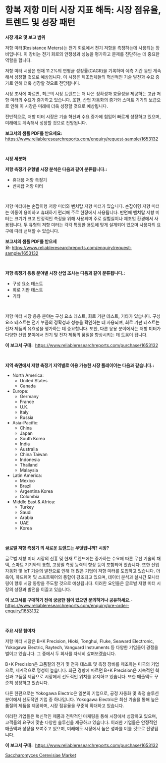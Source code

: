 <p><h1>항복 저항 미터 시장 지표 해독: 시장 점유율, 트렌드 및 성장 패턴</h1></p><p><strong>시장 개요 및 보고 범위</strong></p>
<p><p>저항 미터(Resistance Meters)는 전기 회로에서 전기 저항을 측정하는데 사용되는 장비입니다. 이 장비는 전기 회로의 안정성과 성능을 평가하고 문제를 진단하는 데 중요한 역할을 합니다. </p><p>저항 미터 시장은 현재 11.2%의 연평균 성장률(CAGR)을 기록하며 예측 기간 동안 계속해서 성장할 것으로 예상됩니다. 이 시장은 제조업체들의 혁신적인 기술 발전과 수요 증가로 인해 더욱 성장할 것으로 전망됩니다. </p><p>시장 조사에 따르면, 최근의 시장 트렌드는 더 나은 정확성과 효율성을 제공하는 고급 저항 미터의 수요가 증가하고 있습니다. 또한, 산업 자동화의 증가와 스마트 기기의 보급으로 인해 이 시장은 미래에 더욱 성장할 것으로 예상됩니다. </p><p>전반적으로, 저항 미터 시장은 기술 혁신과 수요 증가에 힘입어 빠르게 성장하고 있으며, 미래에도 계속해서 성장할 것으로 전망됩니다.</p></p>
<p><strong>보고서의 샘플 PDF를 받으세요:</strong> <a href="https://www.reliableresearchreports.com/enquiry/request-sample/1653132">https://www.reliableresearchreports.com/enquiry/request-sample/1653132</a></p>
<p>&nbsp;</p>
<p><strong>시장 세분화</strong></p>
<p><strong>저항 측정기 유형별 시장 분석은 다음과 같이 분류됩니다.:</strong></p>
<p><ul><li>휴대용 저항 측정기</li><li>벤치탑 저항 미터</li></ul></p>
<p>&nbsp;</p>
<p><p>저항 미터에는 손잡이형 저항 미터와 벤치탑 저항 미터가 있습니다. 손잡이형 저항 미터는 이동이 용이하고 휴대하기 편리해 주로 현장에서 사용됩니다. 반면에 벤치탑 저항 미터는 크기가 크고 안정적인 측정을 위해 사용되며 주로 실험실이나 제조업 환경에서 사용됩니다. 두 유형의 저항 미터는 각각 특정한 용도에 맞게 설계되어 있으며 사용자의 요구에 따라 선택할 수 있습니다.</p></p>
<p><strong>보고서의 샘플 PDF를 받으세요:</strong>&nbsp;<a href="https://www.reliableresearchreports.com/enquiry/request-sample/1653132">https://www.reliableresearchreports.com/enquiry/request-sample/1653132</a></p>
<p>&nbsp;</p>
<p><strong> 저항 측정기 응용 분야별 시장 산업 조사는 다음과 같이 분류됩니다.:</strong></p>
<p><ul><li>구성 요소 테스트</li><li>회로 기판 테스트</li><li>기타</li></ul></p>
<p>&nbsp;</p>
<p><p>저항 미터 시장 응용 분야는 구성 요소 테스트, 회로 기판 테스트, 기타가 있습니다. 구성 요소 테스트는 전기 부품의 정확성과 성능을 확인하는 데 사용되며, 회로 기판 테스트는 전자 제품의 유효성을 평가하는 데 중요합니다. 또한, 다른 응용 분야에서는 저항 미터가 다양한 산업 분야에서 전기 및 전자 제품의 품질을 향상시키는 데 도움이 됩니다.</p></p>
<p><strong>이 보고서 구매:</strong>&nbsp; <a href="https://www.reliableresearchreports.com/purchase/1653132">https://www.reliableresearchreports.com/purchase/1653132</a></p>
<p>&nbsp;</p>
<p><strong>지역 측면에서 저항 측정기 지역별로 이용 가능한 시장 플레이어는 다음과 같습니다.:</strong></p>
<p><ul>
    <li>
        North America:
        <ul>
            <li>United States</li>
            <li>Canada</li>
        </ul>
    </li>
    <li>
        Europe:
        <ul>
            <li>Germany</li>
            <li>France</li>
            <li>U.K.</li>
            <li>Italy</li>
            <li>Russia</li>
        </ul>
    </li>
    <li>
        Asia-Pacific:
        <ul>
            <li>China</li>
            <li>Japan</li>
            <li>South Korea</li>
            <li>India</li>
            <li>Australia</li>
            <li>China Taiwan</li>
            <li>Indonesia</li>
            <li>Thailand</li>
            <li>Malaysia</li>
        </ul>
    </li>
    <li>
        Latin America:
        <ul>
            <li>Mexico</li>
            <li>Brazil</li>
            <li>Argentina Korea</li>
            <li>Colombia</li>
        </ul>
    </li>
    <li>
        Middle East & Africa:
        <ul>
            <li>Turkey</li>
            <li>Saudi</li>
            <li>Arabia</li>
            <li>UAE</li>
            <li>Korea</li>
        </ul>
    </li>
    </ul></p>
<p>&nbsp;</p>
<p><strong>글로벌 저항 측정기 의 새로운 트렌드는 무엇입니까? 시장?</strong></p>
<p><p>글로벌 저항 미터 시장의 신흥 및 현재 트렌드에는 증가하는 수요에 따른 무선 기술의 채택, 스마트 기기와의 통합, 고정밀 측정 능력의 향상 등이 포함되어 있습니다. 또한 산업 자동화 및 IoT 기술의 발전으로 인해 더 많은 기업이 저항 미터를 도입하고 있습니다. 더욱이, 하드웨어 및 소프트웨어의 통합이 강조되고 있으며, 데이터 분석과 실시간 모니터링이 향후 시장 동향을 주도할 것으로 예상됩니다. 이러한 요인들은 글로벌 저항 미터 시장의 성장과 발전을 이끌고 있습니다.</p></p>
<p><strong>이 보고서를 구매하기 전에 궁금한 점이 있으면 문의하거나 공유하세요.</strong>- <a href="https://www.reliableresearchreports.com/enquiry/pre-order-enquiry/1653132">https://www.reliableresearchreports.com/enquiry/pre-order-enquiry/1653132</a></p>
<p>&nbsp;</p>
<p><strong>주요 시장 참여자</strong></p>
<p><p>저항 미터 시장은 B+K Precision, Hioki, Tonghui, Fluke, Seaward Electronic, Yokogawa Electric, Raytech, Vanguard Instruments 등 다양한 기업들이 경쟁을 벌이고 있습니다. 그 중에서 두 회사를 자세히 살펴보겠습니다.</p><p>B+K Precision은 고품질의 전기 및 전자 테스트 및 측정 장비를 제조하는 미국의 기업으로, 세계적으로 명성이 높습니다. 최근 경향에 따르면 B+K Precision은 지속적인 혁신과 고품질 제품으로 시장에서 선도적인 위치를 유지하고 있습니다. 또한 매출액도 꾸준히 성장하고 있습니다.</p><p>다른 한편으로는 Yokogawa Electric은 일본의 기업으로, 공정 자동화 및 측정 솔루션 분야에서 선도적인 기업 중 하나입니다. Yokogawa Electric은 최신 기술을 통해 높은 품질의 제품을 제공하며, 시장 점유율을 꾸준히 확대하고 있습니다.</p><p>이러한 기업들은 혁신적인 제품과 전략적인 마케팅을 통해 시장에서 성장하고 있으며, 고객들의 요구에 맞춘 다양한 솔루션을 제공하고 있습니다. 이러한 기업들은 안정적인 매출액과 성장을 보여주고 있으며, 미래에도 시장에서 높은 성과를 이룰 것으로 전망됩니다.</p></p>
<p><strong>이 보고서 구매:</strong>&nbsp;&nbsp;<a href="https://www.reliableresearchreports.com/purchase/1653132">https://www.reliableresearchreports.com/purchase/1653132</a></p>
<p><p><a href="https://fearless-okapi-6c8.notion.site/Saccharomyces-Cerevisiae-Market-Share-Market-New-Trends-Analysis-Report-By-Type-By-Application-B-eafcef2d92314016b2b9560a29a32459">Saccharomyces Cerevisiae Market</a></p></p>
